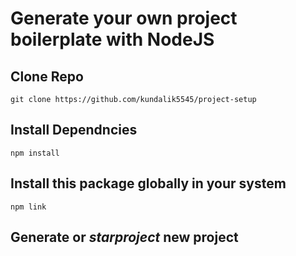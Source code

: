 # Generate your own project boilerplate with NodeJS

## Clone Repo

```
git clone https://github.com/kundalik5545/project-setup
```

## Install Dependncies

```
npm install
```

## Install this package globally in your system

```
npm link
```

## Generate or _starproject_ new project
